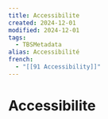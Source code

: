 ```yaml
---
title: Accessibilite
created: 2024-12-01
modified: 2024-12-01
tags:
  - TBSMetadata
alias: Accessibilité
french:
  - "[[91 Accessibility]]"
---
```

# Accessibilite
